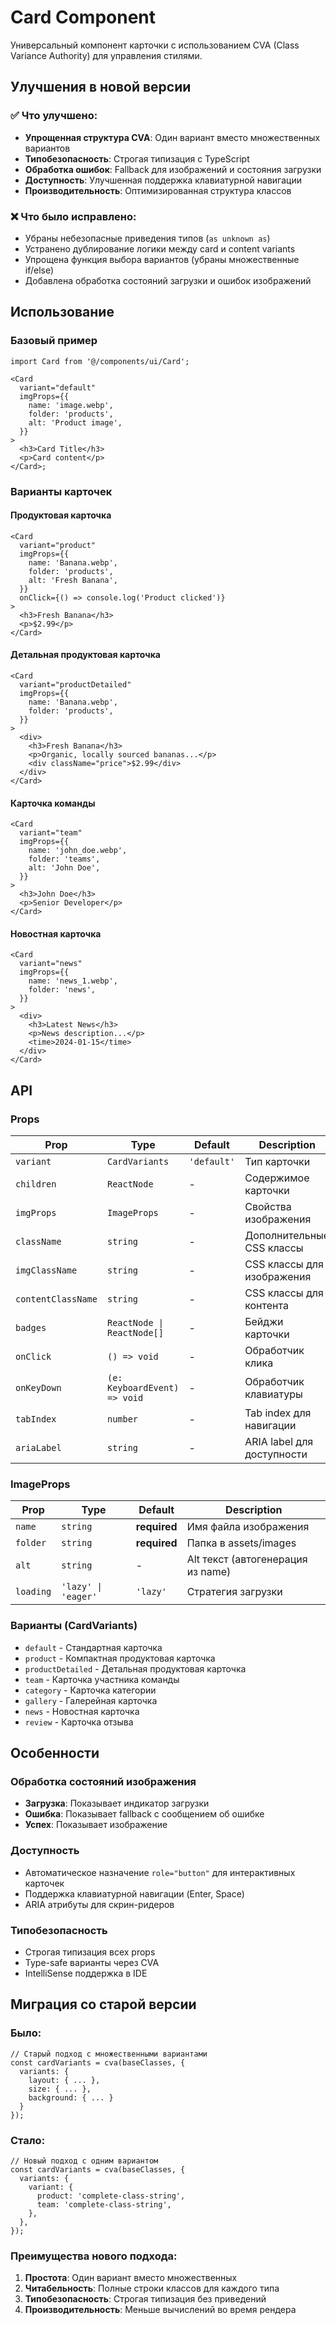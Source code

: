 # Card Component

Универсальный компонент карточки с использованием CVA (Class Variance Authority) для управления стилями.

## Улучшения в новой версии

### ✅ Что улучшено:

- **Упрощенная структура CVA**: Один вариант вместо множественных вариантов
- **Типобезопасность**: Строгая типизация с TypeScript
- **Обработка ошибок**: Fallback для изображений и состояния загрузки
- **Доступность**: Улучшенная поддержка клавиатурной навигации
- **Производительность**: Оптимизированная структура классов

### ❌ Что было исправлено:

- Убраны небезопасные приведения типов (`as unknown as`)
- Устранено дублирование логики между card и content variants
- Упрощена функция выбора вариантов (убраны множественные if/else)
- Добавлена обработка состояний загрузки и ошибок изображений

## Использование

### Базовый пример

```tsx
import Card from '@/components/ui/Card';

<Card
  variant="default"
  imgProps={{
    name: 'image.webp',
    folder: 'products',
    alt: 'Product image',
  }}
>
  <h3>Card Title</h3>
  <p>Card content</p>
</Card>;
```

### Варианты карточек

#### Продуктовая карточка

```tsx
<Card
  variant="product"
  imgProps={{
    name: 'Banana.webp',
    folder: 'products',
    alt: 'Fresh Banana',
  }}
  onClick={() => console.log('Product clicked')}
>
  <h3>Fresh Banana</h3>
  <p>$2.99</p>
</Card>
```

#### Детальная продуктовая карточка

```tsx
<Card
  variant="productDetailed"
  imgProps={{
    name: 'Banana.webp',
    folder: 'products',
  }}
>
  <div>
    <h3>Fresh Banana</h3>
    <p>Organic, locally sourced bananas...</p>
    <div className="price">$2.99</div>
  </div>
</Card>
```

#### Карточка команды

```tsx
<Card
  variant="team"
  imgProps={{
    name: 'john_doe.webp',
    folder: 'teams',
    alt: 'John Doe',
  }}
>
  <h3>John Doe</h3>
  <p>Senior Developer</p>
</Card>
```

#### Новостная карточка

```tsx
<Card
  variant="news"
  imgProps={{
    name: 'news_1.webp',
    folder: 'news',
  }}
>
  <div>
    <h3>Latest News</h3>
    <p>News description...</p>
    <time>2024-01-15</time>
  </div>
</Card>
```

## API

### Props

| Prop               | Type                         | Default     | Description                |
| ------------------ | ---------------------------- | ----------- | -------------------------- |
| `variant`          | `CardVariants`               | `'default'` | Тип карточки               |
| `children`         | `ReactNode`                  | -           | Содержимое карточки        |
| `imgProps`         | `ImageProps`                 | -           | Свойства изображения       |
| `className`        | `string`                     | -           | Дополнительные CSS классы  |
| `imgClassName`     | `string`                     | -           | CSS классы для изображения |
| `contentClassName` | `string`                     | -           | CSS классы для контента    |
| `badges`           | `ReactNode \| ReactNode[]`   | -           | Бейджи карточки            |
| `onClick`          | `() => void`                 | -           | Обработчик клика           |
| `onKeyDown`        | `(e: KeyboardEvent) => void` | -           | Обработчик клавиатуры      |
| `tabIndex`         | `number`                     | -           | Tab index для навигации    |
| `ariaLabel`        | `string`                     | -           | ARIA label для доступности |

### ImageProps

| Prop      | Type                | Default      | Description                       |
| --------- | ------------------- | ------------ | --------------------------------- |
| `name`    | `string`            | **required** | Имя файла изображения             |
| `folder`  | `string`            | **required** | Папка в assets/images             |
| `alt`     | `string`            | -            | Alt текст (автогенерация из name) |
| `loading` | `'lazy' \| 'eager'` | `'lazy'`     | Стратегия загрузки                |

### Варианты (CardVariants)

- `default` - Стандартная карточка
- `product` - Компактная продуктовая карточка
- `productDetailed` - Детальная продуктовая карточка
- `team` - Карточка участника команды
- `category` - Карточка категории
- `gallery` - Галерейная карточка
- `news` - Новостная карточка
- `review` - Карточка отзыва

## Особенности

### Обработка состояний изображения

- **Загрузка**: Показывает индикатор загрузки
- **Ошибка**: Показывает fallback с сообщением об ошибке
- **Успех**: Показывает изображение

### Доступность

- Автоматическое назначение `role="button"` для интерактивных карточек
- Поддержка клавиатурной навигации (Enter, Space)
- ARIA атрибуты для скрин-ридеров

### Типобезопасность

- Строгая типизация всех props
- Type-safe варианты через CVA
- IntelliSense поддержка в IDE

## Миграция со старой версии

### Было:

```tsx
// Старый подход с множественными вариантами
const cardVariants = cva(baseClasses, {
  variants: {
    layout: { ... },
    size: { ... },
    background: { ... }
  }
});
```

### Стало:

```tsx
// Новый подход с одним вариантом
const cardVariants = cva(baseClasses, {
  variants: {
    variant: {
      product: 'complete-class-string',
      team: 'complete-class-string',
    },
  },
});
```

### Преимущества нового подхода:

1. **Простота**: Один вариант вместо множественных
2. **Читабельность**: Полные строки классов для каждого типа
3. **Типобезопасность**: Строгая типизация без приведений
4. **Производительность**: Меньше вычислений во время рендера
